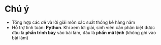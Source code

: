# Chú ý
* Tổng hợp các đề và lời giải môn xác suất thống kê hàng năm
* Hỗ trợ tính toán: **Python**. Khi xem lời giải, sinh viên cần phân biệt được đâu là **phần trình bày** vào bài làm, đâu là **phần mã lệnh** (không ghi vào bài làm)
